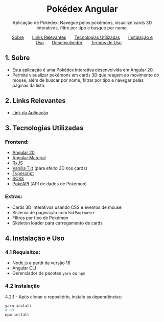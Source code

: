 <a name="tabela-de-conteúdos"></a>

<h1 align="center">
  Pokédex Angular
</h1>

<p align="center">
  Aplicação de Pokédex: Navegue pelos pokémons, visualize cards 3D interativos, filtre por tipo e busque por nome.
</p>

<p align="center">
  <a href="#sobre">Sobre</a>&nbsp;&nbsp;&nbsp;&nbsp;&nbsp;&nbsp;
  <a href="#links">Links Relevantes</a>&nbsp;&nbsp;&nbsp;&nbsp;&nbsp;&nbsp;
  <a href="#techs">Tecnologias Utilizadas</a>&nbsp;&nbsp;&nbsp;&nbsp;&nbsp;&nbsp;
  <a href="#install">Instalação e Uso</a>&nbsp;&nbsp;&nbsp;&nbsp;&nbsp;&nbsp;
  <a href="#devs">Desenvolvedor</a>&nbsp;&nbsp;&nbsp;&nbsp;&nbsp;&nbsp;
  <a href="#terms">Termos de Uso</a>&nbsp;&nbsp;&nbsp;&nbsp;&nbsp;&nbsp;
</p>

<a name="sobre"></a>

## 1. Sobre

- Esta aplicação é uma Pokédex interativa desenvolvida em Angular 20.  
- Permite visualizar pokémons em cards 3D que reagem ao movimento do mouse, além de buscar por nome, filtrar por tipo e navegar pelas páginas da lista.

<a name="links"></a>

## 2. Links Relevantes

- [Link da Aplicação](https://pokedex-pipk4mf64-gabrielfrays-projects.vercel.app/)

<a name="techs"></a>

## 3. Tecnologias Utilizadas

### Frontend:

- [Angular 20](https://angular.io/)
- [Angular Material](https://material.angular.io/)
- [RxJS](https://rxjs.dev/)
- [Vanilla Tilt](https://micku7zu.github.io/vanilla-tilt.js/) (para efeito 3D nos cards)
- [Typescript](https://www.typescriptlang.org/)
- [SCSS](https://sass-lang.com/)
- [PokéAPI](https://pokeapi.co/) (API de dados de Pokémon)

### Extras:

- Cards 3D interativos usando CSS e eventos de mouse
- Sistema de paginação com `MatPaginator`
- Filtros por tipo de Pokémon
- Skeleton loader para carregamento de cards

<a name="install"></a>

## 4. Instalação e Uso

### 4.1 Requisitos:
- Node.js a partir da versão 18
- Angular CLI
- Gerenciador de pacotes `yarn` ou `npm`

### 4.2 Instalação
4.2.1 - Após clonar o repositório, instale as dependências:  
```bash
yarn install
# ou
npm install
